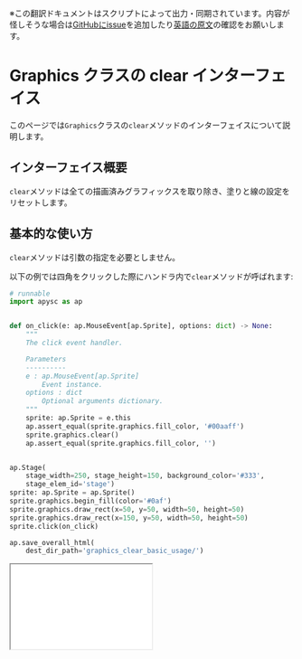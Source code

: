 <span class="inconspicuous-txt">※この翻訳ドキュメントはスクリプトによって出力・同期されています。内容が怪しそうな場合は<a href="https://github.com/simon-ritchie/apysc/issues" target="_blank">GitHubにissue</a>を追加したり[英語の原文](https://simon-ritchie.github.io/apysc/en/graphics_clear.html)の確認をお願いします。</span>

# Graphics クラスの clear インターフェイス

このページでは`Graphics`クラスの`clear`メソッドのインターフェイスについて説明します。

## インターフェイス概要

`clear`メソッドは全ての描画済みグラフィックスを取り除き、塗りと線の設定をリセットします。

## 基本的な使い方

`clear`メソッドは引数の指定を必要としません。

以下の例では四角をクリックした際にハンドラ内で`clear`メソッドが呼ばれます:

```py
# runnable
import apysc as ap


def on_click(e: ap.MouseEvent[ap.Sprite], options: dict) -> None:
    """
    The click event handler.

    Parameters
    ----------
    e : ap.MouseEvent[ap.Sprite]
        Event instance.
    options : dict
        Optional arguments dictionary.
    """
    sprite: ap.Sprite = e.this
    ap.assert_equal(sprite.graphics.fill_color, '#00aaff')
    sprite.graphics.clear()
    ap.assert_equal(sprite.graphics.fill_color, '')


ap.Stage(
    stage_width=250, stage_height=150, background_color='#333',
    stage_elem_id='stage')
sprite: ap.Sprite = ap.Sprite()
sprite.graphics.begin_fill(color='#0af')
sprite.graphics.draw_rect(x=50, y=50, width=50, height=50)
sprite.graphics.draw_rect(x=150, y=50, width=50, height=50)
sprite.click(on_click)

ap.save_overall_html(
    dest_dir_path='graphics_clear_basic_usage/')
```

<iframe src="static/graphics_clear_basic_usage/index.html" width="250" height="150"></iframe>